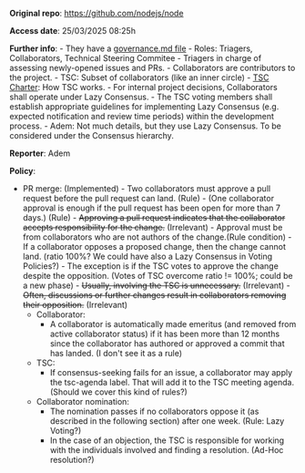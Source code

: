 **Original repo**: https://github.com/nodejs/node

**Access date**: 25/03/2025 08:25h

**Further info**: 
    - They have a [governance.md file](https://github.com/nodejs/node/blob/main/GOVERNANCE.md)
    - Roles: Triagers, Collaborators, Technical Steering Commitee
        - Triagers in charge of assessing newly-opened issues and PRs.
        - Collaborators are contributors to the project.
        - TSC: Subset of collaborators (like an inner circle)
    - [TSC Charter](https://github.com/nodejs/TSC/blob/dc5595efcf09ceddb5cff01dce1518951f85df33/TSC-Charter.md): How TSC works.
        - For internal project decisions, Collaborators shall operate under Lazy Consensus. 
        - The TSC voting members shall establish appropriate guidelines for implementing Lazy Consensus (e.g. expected notification and review time periods) within the development process.
        - Adem: Not much details, but they use Lazy Consensus. To be considered under the Consensus hierarchy.

**Reporter**: Adem

**Policy**: 
  - PR merge: (Implemented)
        - Two collaborators must approve a pull request before the pull request can land. (Rule)
        - (One collaborator approval is enough if the pull request has been open for more than 7 days.) (Rule)
        - ~~Approving a pull request indicates that the collaborator accepts responsibility for the change.~~ (Irrelevant)
        - Approval must be from collaborators who are not authors of the change.(Rule condition)
        - If a collaborator opposes a proposed change, then the change cannot land. (ratio 100%? We could have also a Lazy Consensus in Voting Policies?)
        - The exception is if the TSC votes to approve the change despite the opposition. (Votes of TSC overcome ratio != 100%; could be a new phase)
        - ~~Usually, involving the TSC is unnecessary.~~ (Irrelevant)
        - ~~Often, discussions or further changes result in collaborators removing their opposition.~~ (Irrelevant)
    - Collaborator:
        - A collaborator is automatically made emeritus (and removed from active collaborator status) if it has been more than 12 months since the collaborator has authored or approved a commit that has landed. (I don't see it as a rule)
    - TSC:
        - If consensus-seeking fails for an issue, a collaborator may apply the tsc-agenda label. That will add it to the TSC meeting agenda. (Should we cover this kind of rules?)
    - Collaborator nomination:
        - The nomination passes if no collaborators oppose it (as described in the following section) after one week. (Rule: Lazy Voting?)
        - In the case of an objection, the TSC is responsible for working with the individuals involved and finding a resolution. (Ad-Hoc resolution?)
